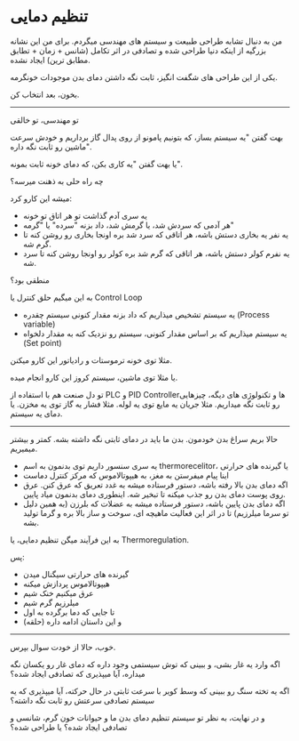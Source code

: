 ﻿<h1>تنظیم دمایی</h1>

<p>من به دنبال تشابه طراحی طبیعت و سیستم های مهندسی میگردم. برای من این نشانه بزرگیه از اینکه دنیا طراحی شده و تصادفی در اثر تکامل (شانس + زمان + تطابق مطابق ترین) ایجاد نشده.</p>
<p>یکی از این طراحی های شگفت انگیز، ثابت نگه داشتن دمای بدن موجودات خونگرمه.</p>
<p>بخون، بعد انتخاب کن.</p>
<hr />
<p>تو مهندسی، تو خالقی</p>
<p>بهت گفتن "یه سیستم بساز، که بتونیم پامونو از روی پدال گاز برداریم و خودش سرعت ماشین رو ثابت نگه داره".</p>
<p>یا بهت گفتن "یه کاری بکن، که دمای خونه ثابت بمونه".</p>
<p>چه راه حلی به ذهنت میرسه؟</p>
<p>میشه این کارو کرد:</p>
<ul>
    <li>یه سری آدم گذاشت تو هر اتاق تو خونه</li>
    <li>هر آدمی که سردش شد، یا گرمش شد، داد بزنه "سرده" یا "گرمه"</li>
    <li>یه نفر یه بخاری دستش باشه، هر اتاقی که سرد شد بره اونجا بخاری رو روشن کنه تا گرم شه.</li>
    <li>یه نفرم کولر دستش باشه، هر اتاقی که گرم شد بره کولر رو اونجا روشن کنه تا سرد شه.</li>
</ul>
<p>منطقی بود؟</p>
<p>به این میگیم حلق کنترل یا Control Loop</p>
<ul>
    <li>یه سیستم تشخیص میذاریم که داد بزنه مقدار کنونی سیستم چقدره (Process variable)</li>
    <li>یه سیستم میذاریم که بر اساس مقدار کنونی، سیستم رو نزدیک کنه به مقدار دلخواه (Set point)</li>
</ul>
<p>مثلا توی خونه ترموستات و رادیاتور این کارو میکنن.</p>
<p>یا مثلا توی ماشین، سیستم کروز این کارو انجام میده.</p>
<p>تو دل صنعت هم با استفاده از PLC و PID Controllerها و تکنولوژی های دیگه، چیزهایی رو ثابت نگه میداریم. مثلا جریان یه مایع توی یه لوله. مثلا فشار یه گاز توی یه مخزن. یا دمای یه سیستم.</p>
<hr />
<p>حالا بریم سراغ بدن خودمون. بدن ما باید در دمای ثابتی نگه داشته بشه. کمتر و بیشتر میمیریم.</p>
<ul>
    <li>یه سری سنسور داریم توی بدنمون به اسم thermorecelitor، یا گیرنده های حرارتی</li>
    <li>اینا پیام میفرستن به مغز، به هیپوتالاموس که مرکز کنترل دماست</li>
    <li>اگه دمای بدن بالا رفته باشه، دستور فرستاده میشه به غدد تعریق که عرق کنن. عرق روی پوست دمای بدن رو جذب میکنه تا تبخیر شه. اینطوری دمای بدنمون میاد پایین.</li>
    <li>اگه دمای بدن پایین باشه، دستور فرستاده میشه به عضلات که بلرزن (به همین دلیل تو سرما میلرزیم) تا در اثر این فعالیت ماهیچه ای، سوخت و ساز بالا بره و گرما تولید بشه.</li>
</ul>
<p>به این فرآیند میگن تنظیم دمایی، یا Thermoregulation.</p>
<p>پس:</p>
<ul>
    <li>گیرنده های حرارتی سیگنال میدن</li>
    <li>هیپوتالاموس پردازش میکنه</li>
    <li>عرق میکنیم خنک شیم</li>
    <li>میلرزیم گرم شیم</li>
    <li>تا جایی که دما برگرده به اول</li>
    <li>و این داستان ادامه داره (حلقه)</li>
</ul>
<hr />
<p>خوب، حالا از خودت سوال بپرس.</p>
<p>اگه وارد یه غار بشی، و ببینی که توش سیستمی وجود داره که دمای غار رو یکسان نگه میداره، آیا میپذیری که تصادفی ایجاد شده؟</p>
<p>اگه یه تخته سنگ رو ببینی که وسط کویر با سرعت ثابتی در حال حرکته، آیا میپذیری که یه سیستم تصادفی سرعتش رو ثابت نگه داشته؟</p>
<p>و در نهایت، به نظر تو سیستم تنظیم دمای بدن ما و حیوانات خون گرم، شانسی و تصادفی ایجاد شده؟ یا طراحی شده؟</p>